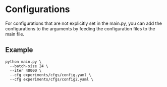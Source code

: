 # Configurations

For configurations that are not explicitly set in the main.py, you can add the configurations to the arguments by feeding the configuration files to the main file.

## Example

```
python main.py \
  --batch-size 24 \
  --iter 40000 \
  --cfg experiments/cfgs/config.yaml \
  --cfg experiments/cfgs/config2.yaml \
```
